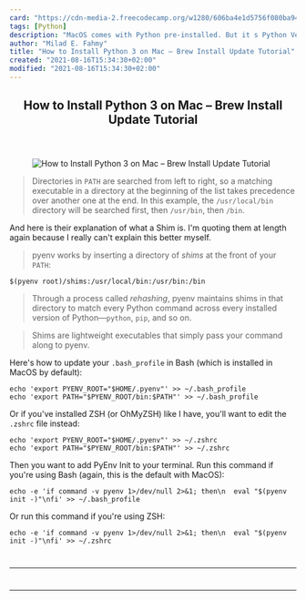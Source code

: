 ```yaml
---
card: "https://cdn-media-2.freecodecamp.org/w1280/606ba4e1d5756f080ba94d0c.jpg"
tags: [Python]
description: "MacOS comes with Python pre-installed. But it s Python Versio"
author: "Milad E. Fahmy"
title: "How to Install Python 3 on Mac – Brew Install Update Tutorial"
created: "2021-08-16T15:34:30+02:00"
modified: "2021-08-16T15:34:30+02:00"
---
```

<div class="site-wrapper">
<main id="site-main" class="site-main outer">
<div class="inner">
<article class="post-full post tag-python tag-mac ">
<header class="post-full-header">
<h1 class="post-full-title">How to Install Python 3 on Mac – Brew Install Update Tutorial</h1>
</header>
<figure class="post-full-image">
<picture>
<source media="(max-width: 700px)" sizes="1px" srcset="data:image/gif;base64,R0lGODlhAQABAIAAAAAAAP///yH5BAEAAAAALAAAAAABAAEAAAIBRAA7 1w">
<source media="(min-width: 701px)" sizes="(max-width: 800px) 400px,
(max-width: 1170px) 700px,
1400px" srcset="https://cdn-media-2.freecodecamp.org/w1280/606ba4e1d5756f080ba94d0c.jpg 300w,
https://cdn-media-2.freecodecamp.org/w1280/606ba4e1d5756f080ba94d0c.jpg 600w,
https://cdn-media-2.freecodecamp.org/w1280/606ba4e1d5756f080ba94d0c.jpg 1000w,
https://cdn-media-2.freecodecamp.org/w1280/606ba4e1d5756f080ba94d0c.jpg 2000w">
<img onerror="this.style.display='none'" src="https://cdn-media-2.freecodecamp.org/w1280/606ba4e1d5756f080ba94d0c.jpg" alt="How to Install Python 3 on Mac – Brew Install Update Tutorial">
</picture>
</figure>
<section class="post-full-content">
<div class="post-content">
</code></pre><blockquote>Directories in <code>PATH</code> are searched from left to right, so a matching executable in a directory at the beginning of the list takes precedence over another one at the end. In this example, the <code>/usr/local/bin</code> directory will be searched first, then <code>/usr/bin</code>, then <code>/bin</code>.</blockquote><p>And here is their explanation of what a Shim is. I'm quoting them at length again because I really can't explain this better myself.</p><blockquote>pyenv works by inserting a directory of <em>shims</em> at the front of your <code>PATH</code>:</blockquote><pre><code>$(pyenv root)/shims:/usr/local/bin:/usr/bin:/bin
</code></pre><blockquote>Through a process called <em>rehashing</em>, pyenv maintains shims in that directory to match every Python command across every installed version of Python—<code>python</code>, <code>pip</code>, and so on.</blockquote><blockquote>Shims are lightweight executables that simply pass your command along to pyenv.</blockquote><p>Here's how to update your <code>.bash_profile</code> in Bash (which is installed in MacOS by default):</p><pre><code>echo 'export PYENV_ROOT="$HOME/.pyenv"' &gt;&gt; ~/.bash_profile
echo 'export PATH="$PYENV_ROOT/bin:$PATH"' &gt;&gt; ~/.bash_profile</code></pre><p>Or if you've installed ZSH (or OhMyZSH) like I have, you'll want to edit the <code>.zshrc</code> file instead:</p><pre><code>echo 'export PYENV_ROOT="$HOME/.pyenv"' &gt;&gt; ~/.zshrc
echo 'export PATH="$PYENV_ROOT/bin:$PATH"' &gt;&gt; ~/.zshrc</code></pre><p>Then you want to add PyEnv Init to your terminal. Run this command if you're using Bash (again, this is the default with MacOS):</p><pre><code>echo -e 'if command -v pyenv 1&gt;/dev/null 2&gt;&amp;1; then\n  eval "$(pyenv init -)"\nfi' &gt;&gt; ~/.bash_profile
</code></pre><p>Or run this command if you're using ZSH:</p><pre><code>echo -e 'if command -v pyenv 1&gt;/dev/null 2&gt;&amp;1; then\n  eval "$(pyenv init -)"\nfi' &gt;&gt; ~/.zshrc
</div>
<hr>
<hr>
</section>
</article>
</div>
</main>
</div>
<!-- Google Tag Manager (noscript) -->
<!-- End Google Tag Manager (noscript) -->
